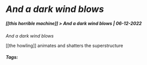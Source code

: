 # _And a dark wind blows_
##### [[_this horrible machine_]] > _And a dark wind blows_ | 06-12-2022

_And a dark wind blows_

[[the howling]] animates and shatters the superstructure

##### Tags: 